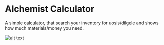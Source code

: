 # Alchemist Calculator

A simple calculator, that search your inventory for uosis/dilgele and shows how much materials/money you need.

![alt text](https://i.imgur.com/zYcNHtS.jpg "ss")
